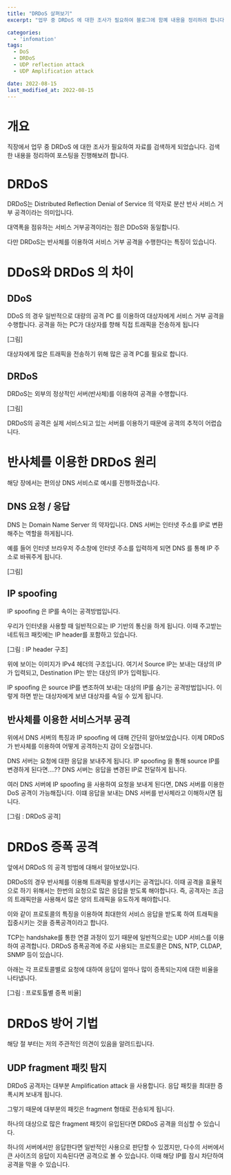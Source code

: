 ```yaml
---
title: "DRDoS 살펴보기"
excerpt: "업무 중 DRDoS 에 대한 조사가 필요하여 블로그에 함꼐 내용을 정리하려 합니다. "

categories:
  - 'infomation'
tags:
  - DoS
  - DRDoS
  - UDP reflection attack
  - UDP Amplification attack

date: 2022-08-15
last_modified_at: 2022-08-15
---
```


# 개요 

직장에서 업무 중 DRDoS 에 대한 조사가 필요하여 자료를 검색하게 되었습니다. 
검색한 내용을 정리하여 포스팅을 진행해보려 합니다. 


# DRDoS

DRDoS는 Distributed Reflection Denial of Service 의 약자로 분산 반사 서비스 거부 공격이라는 의미입니다. 

대역폭을 점유하는 서비스 거부공격이라는 점은 DDoS와 동일합니다.

다만 DRDoS는 반사체를 이용하여 서비스 거부 공격을 수행한다는 특징이 있습니다.

# DDoS와 DRDoS 의 차이

## DDoS

DDoS 의 경우 일반적으로 대량의 공격 PC 를 이용하여 대상자에게 서비스 거부 공격을 수행합니다. 
공격을 하는 PC가 대상자를 향해 직접 트래픽을 전송하게 됩니다 

[그림]

대상자에게 많은 트래픽을 전송하기 위해 많은 공격 PC를 필요로 합니다. 

## DRDoS

DRDoS는 외부의 정상적인 서버(반사체)를 이용하여 공격을 수행합니다. 

[그림]

DRDoS의 공격은 실제 서비스되고 있는 서버를 이용하기 때문에 공격의 추적이 어렵습니다. 

# 반사체를 이용한 DRDoS 원리 

해당 장에서는 편의상 DNS 서비스로 예시를 진행하겠습니다. 

## DNS 요청 / 응답 

DNS 는 Domain Name Server 의 약자입니다. 
DNS 서버는 인터넷 주소를 IP로 변환해주는 역할을 하게됩니다. 

예를 들어 인터넷 브라우저 주소창에 인터넷 주소를 입력하게 되면 DNS 를 통해 IP 주소로 바꿔주게 됩니다. 

[그림]

## IP spoofing

IP spoofing 은 IP를 속이는 공격방법입니다.

우리가 인터넷을 사용할 때 일반적으로는 IP 기반의 통신을 하게 됩니다. 
이때 주고받는 네트워크 패킷에는 IP header를 포함하고 있습니다. 

[그림 : IP header 구조]

위에 보이는 이미지가 IPv4 헤더의 구조입니다. 
여기서 Source IP는 보내는 대상의 IP 가 입력되고, Destination IP는 받는 대상의 IP가 입력됩니다. 

IP spoofing 은 source IP를 변조하여 보내는 대상의 IP를 숨기는 공격방법입니다. 
이렇게 하면 받는 대상자에게 보낸 대상자를 속일 수 있게 됩니다. 


## 반사체를 이용한 서비스거부 공격

위에서 DNS 서버의 특징과 IP spoofing 에 대해 간단히 알아보았습니다. 
이제 DRDoS가 반사체를 이용하여 어떻게 공격하는지 감이 오실껍니다. 

DNS 서버는 요청에 대한 응답을 보내주게 됩니다. 
IP spoofing 을 통해 source IP를 변경하게 된다면....?? 
DNS 서버는 응답을 변경된 IP로 전달하게 됩니다. 

여러 DNS 서버에 IP spoofing 을 사용하여 요청을 보내게 된다면, DNS 서버를 이용한 DoS 공격이 가능해집니다. 
이떄 응답을 보내는 DNS 서버를 반사체라고 이해하시면 됩니다. 

[그림 : DRDoS 공격]


# DRDoS 증폭 공격

앞에서 DRDoS 의 공격 방법에 대해서 알아보았니다. 

DRDoS의 경우 반사체를 이용해 트래픽을 발생시키는 공격입니다. 
이때 공격을 효율적으로 하기 위해서는 한번의 요청으로 많은 응답을 받도록 해야합니다. 
즉, 공격자는 조금의 트래픽만을 사용해서 많은 양의 트래픽을 유도하게 해야합니다. 

이와 같이 프로토콜의 특징을 이용하여 최대한의 서비스 응답을 받도록 하여 트래픽을 집중시키는 것을 증폭공격이라고 합니다. 

TCP는 handshake를 통한 연결 과정이 있기 때문에 일반적으로는 UDP 서비스를 이용하여 공격합니다. 
DRDoS 증폭공격에 주로 사용되는 프로토콜은 DNS, NTP, CLDAP, SNMP 등이 있습니다. 

아래는 각 프로토콜별로 요청에 대하여 응답이 얼마나 많이 증폭되는지에 대한 비율을 나타냅니다. 

[그림 : 프로토톨별 증폭 비율]

# DRDoS 방어 기법

해당 절 부터는 저의 주관적인 의견이 있음을 알려드립니다. 

## UDP fragment 패킷 탐지 

DRDoS 공격자는 대부분 Amplification attack 을 사용합니다. 응답 패킷을 최대한 증폭시켜 보내개 됩니다. 

그렇기 때문에 대부분의 패킷은 fragment 형태로 전송되게 됩니다. 

하나의 대상으로 많은 fragment 패킷이 유입된다면 DRDoS 공격을 의심할 수 있습니다. 

하나의 서버에서만 응답한다면 일반적인 사용으로 판단할 수 있겠지만, 다수의 서버에서 큰 사이즈의 응답이 지속된다면 공격으로 볼 수 있습니다. 
이때 해당 IP를 잠시 차단하여 공격을 막을 수 있습니다. 

